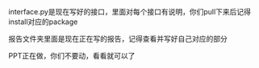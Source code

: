 interface.py是现在写好的接口，里面对每个接口有说明，你们pull下来后记得install对应的package

报告文件夹里面是现在正在写的报告，记得查看并写好自己对应的部分

PPT正在做，你们不要动，看看就可以了